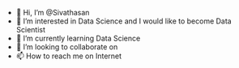 - 👋 Hi, I’m @Sivathasan
- 👀 I’m interested in Data Science and I would like to become Data Scientist 
- 🌱 I’m currently learning Data Science
- 💞️ I’m looking to collaborate on 
- 📫 How to reach me on Internet

<!---
Sivathasan/Sivathasan is a ✨ special ✨ repository because its `README.md` (this file) appears on your GitHub profile.
You can click the Preview link to take a look at your changes.
--->

